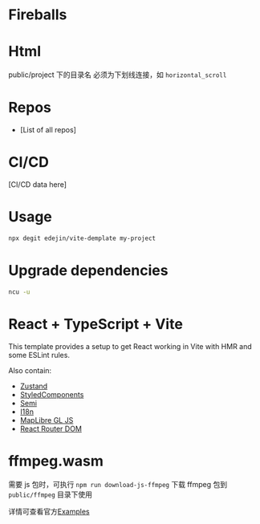 # Fireballs


# Html
 public/project 下的目录名 必须为下划线连接，如 `horizontal_scroll`
# Repos
 - [List of all repos]

# CI/CD

[CI/CD data here]

# Usage

```bash
npx degit edejin/vite-demplate my-project
```

# Upgrade dependencies

```bash
ncu -u
```

# React + TypeScript + Vite

This template provides a setup to get React working in Vite with HMR and some ESLint rules.

Also contain:
- [Zustand](https://github.com/pmndrs/zustand)
- [StyledComponents](https://styled-components.com/)
- [Semi](https://semi.design/)
- [I18n](https://formatjs.io/docs/getting-started/installation)
- [MapLibre GL JS](https://maplibre.org/maplibre-gl-js/docs/)
- [React Router DOM](https://reactrouter.com/en/main)


# ffmpeg.wasm
需要 js 包时，可执行 `npm run download-js-ffmpeg` 下载 ffmpeg 包到 `public/ffmpeg` 目录下使用

详情可查看官方[Examples](https://ffmpegwasm.netlify.app/docs/getting-started/examples)
